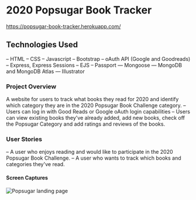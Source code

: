 # 2020 Popsugar Book Tracker
https://popsugar-book-tracker.herokuapp.com/


## Technologies Used
– HTML
– CSS
– Javascript
– Bootstrap
– oAuth API (Google and Goodreads)
– Express, Express Sessions
– EJS
– Passport
— Mongoose
— MongoDB and MongoDB Atlas
— Illustrator

### Project Overview
A website for users to track what books they read for 2020 and identify which category they are in the 2020 Popsugar Book Challenge category.
– Users can log in with Good Reads or Google oAuth login capabilities
– Users can view existing books they've already added, add new books, check off the Popsugar Category and add ratings and reviews of the books.

### User Stories
– A user who enjoys reading and would like to participate in the 2020 Popsugar Book Challenge.
– A user who wants to track which books and categories they've read.

#### Screen Captures
![Popsugar landing page](/screen-captures/PS-ladning-pg.png?raw=true "Popsugar landing page")